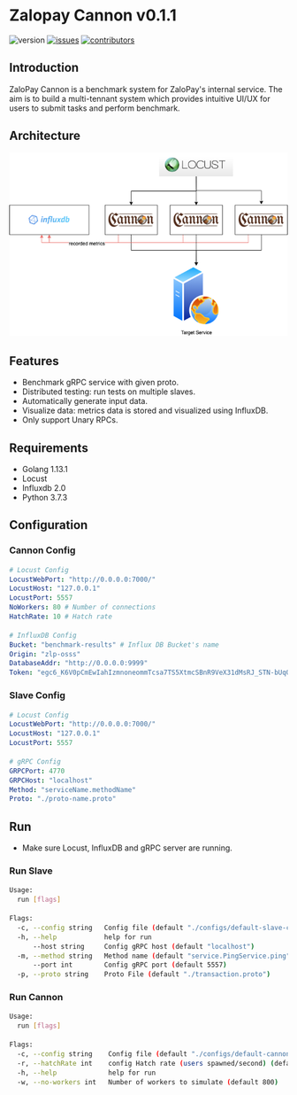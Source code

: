 # Zalopay Cannon v0.1.1

![version](https://img.shields.io/badge/version-0.1.1-red) [![issues](https://img.shields.io/badge/open%20issues-0-orange)]() [![contributors](https://img.shields.io/badge/contributors-2-blue)]()

## Introduction

ZaloPay Cannon is a benchmark system for ZaloPay's internal service. The aim is to build a multi-tennant system which provides intuitive UI/UX for users to submit tasks and perform benchmark.  

## Architecture

![architecture](images/architecture.png)  

## Features

- Benchmark gRPC service with given proto.  
- Distributed testing: run tests on multiple slaves.  
- Automatically generate input data.  
- Visualize data: metrics data is stored and visualized using InfluxDB.  
- Only support Unary RPCs.  

## Requirements

- Golang 1.13.1
- Locust
- Influxdb 2.0
- Python 3.7.3  

## Configuration

### Cannon Config

```yaml
# Locust Config
LocustWebPort: "http://0.0.0.0:7000/"
LocustHost: "127.0.0.1"
LocustPort: 5557
NoWorkers: 80 # Number of connections
HatchRate: 10 # Hatch rate

# InfluxDB Config
Bucket: "benchmark-results" # Influx DB Bucket's name
Origin: "zlp-osss"
DatabaseAddr: "http://0.0.0.0:9999"
Token: "egc6_K6V0pCmEwIahIzmnoneommTcsa7TS5XtmcSBnR9VeX31dMsRJ_STN-bUqOwWW77vPiU0aM9RGMQFwxT-A=="

```

### Slave Config

```yaml
# Locust Config
LocustWebPort: "http://0.0.0.0:7000/"
LocustHost: "127.0.0.1"
LocustPort: 5557

# gRPC Config
GRPCPort: 4770
GRPCHost: "localhost"
Method: "serviceName.methodName"
Proto: "./proto-name.proto"
```

## Run

- Make sure Locust, InfluxDB and gRPC server are running.

### Run Slave

```bash
Usage:
  run [flags]

Flags:
  -c, --config string   Config file (default "./configs/default-slave-config.yaml")
  -h, --help            help for run
      --host string     Config gRPC host (default "localhost")
  -m, --method string   Method name (default "service.PingService.ping")
      --port int        Config gRPC port (default 5557)
  -p, --proto string    Proto File (default "./transaction.proto")
```

### Run Cannon

```bash
Usage:
  run [flags]

Flags:
  -c, --config string    Config file (default "./configs/default-cannon-config.yaml")
  -r, --hatchRate int    config Hatch rate (users spawned/second) (default 10)
  -h, --help             help for run
  -w, --no-workers int   Number of workers to simulate (default 800)
```

